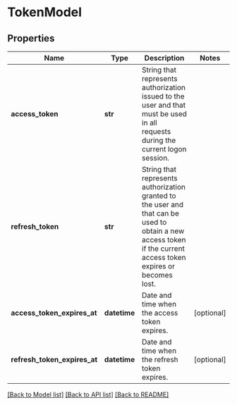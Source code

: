 # TokenModel

## Properties
Name | Type | Description | Notes
------------ | ------------- | ------------- | -------------
**access_token** | **str** | String that represents authorization issued to the user and that must be used in all requests during the current logon session. | 
**refresh_token** | **str** | String that represents authorization granted to the user and that can be used to obtain a new access token if the current access token expires or becomes lost. | 
**access_token_expires_at** | **datetime** | Date and time when the access token expires. | [optional] 
**refresh_token_expires_at** | **datetime** | Date and time when the refresh token expires. | [optional] 

[[Back to Model list]](../README.md#documentation-for-models) [[Back to API list]](../README.md#documentation-for-api-endpoints) [[Back to README]](../README.md)

